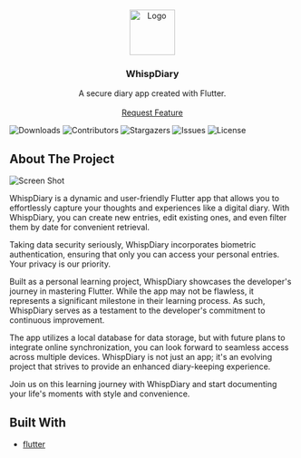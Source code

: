 <br/>
<p align="center">
  <a href="https://github.com/jhonny1994/WhispDiary">
    <img src="https://i.ibb.co/ZdnJ2nn/ic-launcher.png" alt="Logo" width="80" height="80">
  </a>

  <h3 align="center">WhispDiary</h3>

  <p align="center">
    A secure diary app created with Flutter.
    <br/>
    <br/>
    <a href="https://github.com/jhonny1994/WhispDiary/issues">Request Feature</a>
  </p>
</p>

![Downloads](https://img.shields.io/github/downloads/jhonny1994/WhispDiary/total) ![Contributors](https://img.shields.io/github/contributors/jhonny1994/WhispDiary?color=dark-green) ![Stargazers](https://img.shields.io/github/stars/jhonny1994/WhispDiary?style=social) ![Issues](https://img.shields.io/github/issues/jhonny1994/WhispDiary) ![License](https://img.shields.io/github/license/jhonny1994/WhispDiary) 

## About The Project

![Screen Shot](https://i.ibb.co/Pt0wJL9/download.png)

WhispDiary is a dynamic and user-friendly Flutter app that allows you to effortlessly capture your thoughts and experiences like a digital diary. With WhispDiary, you can create new entries, edit existing ones, and even filter them by date for convenient retrieval.

Taking data security seriously, WhispDiary incorporates biometric authentication, ensuring that only you can access your personal entries. Your privacy is our priority.

Built as a personal learning project, WhispDiary showcases the developer's journey in mastering Flutter. While the app may not be flawless, it represents a significant milestone in their learning process. As such, WhispDiary serves as a testament to the developer's commitment to continuous improvement.

The app utilizes a local database for data storage, but with future plans to integrate online synchronization, you can look forward to seamless access across multiple devices. WhispDiary is not just an app; it's an evolving project that strives to provide an enhanced diary-keeping experience.

Join us on this learning journey with WhispDiary and start documenting your life's moments with style and convenience.

## Built With

* [flutter](https://github.com/flutter/flutter)
